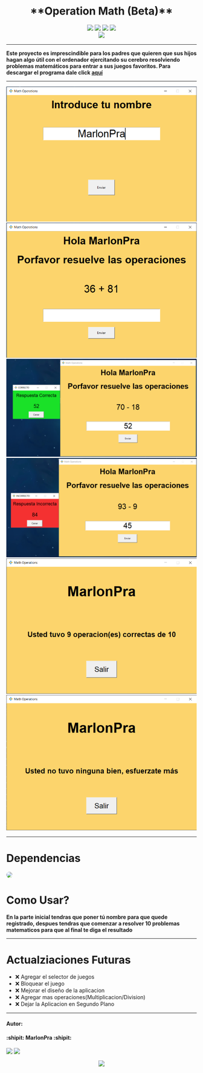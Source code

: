 <center> <h1> **Operation Math (Beta)** </h1> </center> 

<center> <a href="https://github.com/MarlonPra/operations-math/issues"><img src="https://img.shields.io/github/issues/MarlonPra/operations-math"></a> <a href="https://github.com/MarlonPra/operations-math/fork"><img src="https://img.shields.io/github/forks/MarlonPra/operations-math"></a> <a href="https://github.com/MarlonPra/operations-math"><img src="https://img.shields.io/github/stars/MarlonPra/operations-math"></a> <img src="https://img.shields.io/github/watchers/MarlonPra/operations-math.svg"> </center>

<center><img src="http://ForTheBadge.com/images/badges/made-with-python.svg"></center>




------------

**Este proyecto es imprescindible para los padres que quieren que sus hijos hagan algo útil con el ordenador ejercitando su cerebro resolviendo problemas matemáticos para entrar a sus juegos favoritos.
Para descargar el programa dale click [aquí](https://github.com/MarlonPra/operations-math "Mi proyecto aca")**

------------


![](img/img1.png)
![](img/img2.png)
![](img/img3.png)
![](img/img4.png)
![](img/img5.png)
![](img/img6.png)


------------

# Dependencias
<img src="https://img.shields.io/badge/Python-3776AB?style=for-the-badge&logo=python&logoColor=white" style="border-radius: 25px;">

# Como Usar?
**En la parte inicial tendras que poner tú nombre para que quede registrado, despues tendras que comenzar a resolver 10 problemas matematicos para que al final te diga el resultado**

------------
# Actualziaciones Futuras

- ❌ Agregar el selector de juegos
- ❌ Bloquear el juego
- ❌ Mejorar el diseño de la aplicacion
- ❌ Agregar mas operaciones(Multiplicacion/Division)
- ❌ Dejar la Aplicacion en Segundo Plano

------------

#### Autor:
#### :shipit: **MarlonPra** :shipit:
<a href="https://github.com/MarlonPra"><img src="https://img.shields.io/badge/GitHub-100000?style=for-the-badge&logo=github&logoColor=white"></a> <a href="https://twitter.com/MarlonPraYT"><img src="https://img.shields.io/badge/Twitter-1DA1F2?style=for-the-badge&logo=twitter&logoColor=white"></a>


<center> <img src="https://github-readme-stats.vercel.app/api/top-langs/?username=MarlonPra)](https://github.com/MarlonPra/github-readme-stats"> </center>
